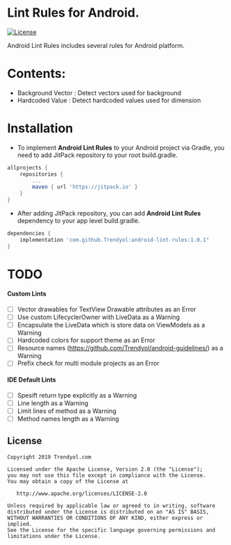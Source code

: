 
Lint Rules for Android.
==========

[![License](https://img.shields.io/badge/License-Apache%202.0-blue.svg)](https://opensource.org/licenses/Apache-2.0)

Android Lint Rules includes several rules for Android platform.

# Contents: #
* Background Vector : Detect vectors used for background
* Hardcoded Value : Detect hardcoded values used for dimension

# Installation
 - To implement **Android Lint Rules** to your Android project via Gradle, you need to add JitPack repository to your root build.gradle.
```gradle
allprojects {
    repositories {
        ...
        maven { url 'https://jitpack.io' }
    }
}
```
 - After adding JitPack repository, you can add **Android Lint Rules** dependency to your app level build.gradle.
```gradle
dependencies {
    implementation 'com.github.Trendyol:android-lint-rules:1.0.1"
}
```

# TODO

#### Custom Lints
- [ ] Vector drawables for TextView Drawable attributes as an Error
- [ ] Use custom LifecyclerOwner with LiveData as a Warning
- [ ] Encapsulate the LiveData which is store data on ViewModels as a Warning 
- [ ] Hardcoded colors for support theme as an Error
- [ ] Resource names (https://github.com/Trendyol/android-guidelines/) as a Warning 
- [ ] Prefix check for multi module projects as an Error

#### IDE Default Lints
- [ ] Spesift return type explicitly as a Warning
- [ ] Line length as a Warning
- [ ] Limit lines of method as a Warning
- [ ] Method names length as a Warning

License
--------
    Copyright 2019 Trendyol.com

    Licensed under the Apache License, Version 2.0 (the "License");
    you may not use this file except in compliance with the License.
    You may obtain a copy of the License at

       http://www.apache.org/licenses/LICENSE-2.0

    Unless required by applicable law or agreed to in writing, software
    distributed under the License is distributed on an "AS IS" BASIS,
    WITHOUT WARRANTIES OR CONDITIONS OF ANY KIND, either express or implied.
    See the License for the specific language governing permissions and
    limitations under the License.
